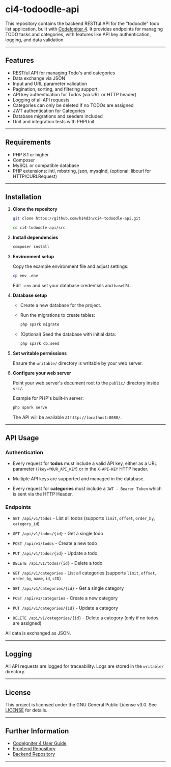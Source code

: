 # ci4-todoodle-api

This repository contains the backend RESTful API for the "todoodle" todo list application, built with [CodeIgniter 4](https://codeigniter.com/). It provides endpoints for managing TODO tasks and categories, with features like API key authentication, logging, and data validation.

---

## Features

- RESTful API for managing Todo's and categories
- Data exchange via JSON
- Input and URL parameter validation
- Pagination, sorting, and filtering support
- API key authentication for Todos (via URL or HTTP header)
- Logging of all API requests
- Categories can only be deleted if no TODOs are assigned
- JWT authentication for Categories
- Database migrations and seeders included
- Unit and integration tests with PHPUnit

---

## Requirements

- PHP 8.1 or higher
- Composer
- MySQL or compatible database
- PHP extensions: intl, mbstring, json, mysqlnd, (optional: libcurl for HTTP\CURLRequest)

---

## Installation

1. **Clone the repository**

   ```sh
   git clone https://github.com/h14d3n/ci4-todoodle-api.git

   cd ci4-todoodle-api/src
   ```

2. **Install dependencies**

   ```sh
   composer install
   ```

3. **Environment setup**

   Copy the example environment file and adjust settings:

   ```sh
   cp env .env
   ```

   Edit `.env` and set your database credentials and `baseURL`.

4. **Database setup**

   - Create a new database for the project.
   - Run the migrations to create tables:

     ```sh
     php spark migrate
     ```

   - (Optional) Seed the database with initial data:

     ```sh
     php spark db:seed
     ```

5. **Set writable permissions**

   Ensure the `writable/` directory is writable by your web server.

6. **Configure your web server**

   Point your web server's document root to the `public/` directory inside `src/`.

   Example for PHP's built-in server:

   ```sh
   php spark serve
   ```

   The API will be available at `http://localhost:8080/`.

---

## API Usage

### Authentication

- Every request for **todos** must include a valid API key, either as a URL parameter (`?key=YOUR_API_KEY`) or in the `X-API-KEY` HTTP header.
- Multiple API keys are supported and managed in the database.

- Every request for **categories** must include a `JWT - Bearer Token` which is sent via the HTTP Header.

### Endpoints

- `GET /api/v1/todos` - List all todos (supports `limit`, `offset`, `order_by`, `category_id`)
- `GET /api/v1/todos/{id}` - Get a single todo
- `POST /api/v1/todos` - Create a new todo
- `PUT /api/v1/todos/{id}` - Update a todo
- `DELETE /api/v1/todos/{id}` - Delete a todo

- `GET /api/v1/categories` - List all categories (supports `limit`, `offset`, `order_by`, `name`, `id`, `cID`)
- `GET /api/v1/categories/{id}` - Get a single category
- `POST /api/v1/categories` - Create a new category
- `PUT /api/v1/categories/{id}` - Update a category
- `DELETE /api/v1/categories/{id}` - Delete a category (only if no todos are assigned)

All data is exchanged as JSON.

---

## Logging

All API requests are logged for traceability. Logs are stored in the `writable/` directory.

---

## License

This project is licensed under the GNU General Public License v3.0. See [LICENSE](../LICENSE) for details.

---

## Further Information

- [CodeIgniter 4 User Guide](https://codeigniter.com/user_guide/)
- [Frontend Repository](https://github.com/h14d3n/todoodle)
- [Backend Repository](https://github.com/h14d3n/ci4-todoodle-api)

---